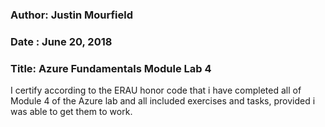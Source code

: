 ### Author: Justin Mourfield
### Date : June 20, 2018
### Title: Azure Fundamentals Module Lab 4

I certify according to the ERAU honor code that i have completed all of Module 4 of the Azure lab and all included exercises and tasks, provided i was able to get them to work.